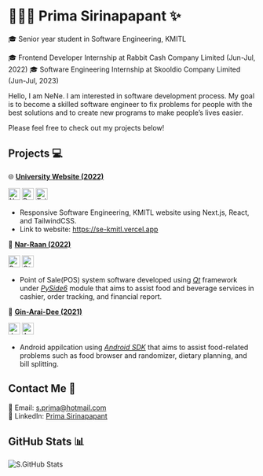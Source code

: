 # 🙇🏻‍♀️ Prima Sirinapapant ✨
🎓 Senior year student in Software Engineering, KMITL

🎓 Frontend Developer Internship at Rabbit Cash Company Limited (Jun-Jul, 2022)
🎓 Software Engineering Internship at Skooldio Company Limited (Jun-Jul, 2023)

Hello, I am NeNe. I am interested in software development process. My goal is to become a skilled software engineer to fix problems for people with the best solutions and to create new programs to make people’s lives easier.

Please feel free to check out my projects below!

## Projects 💻

🌐 [**University Website (2022)**](https://github.com/neneprm/SE-WEBSITE)
<p>
  <img src="https://img.icons8.com/color/256/nextjs.png" alt="NextJS" width="24" height="24"/>
  <img src="https://img.icons8.com/office/256/react.png" alt="React" width="24" height="24"/>
  <img src="https://img.icons8.com/color/256/tailwindcss.png" alt="TailwindCSS" width="24" height="24"/>
</p>

- Responsive Software Engineering, KMITL website using Next.js, React, and TailwindCSS.
- Link to website: https://se-kmitl.vercel.app

🛒 [**Nar-Raan (2022)**](https://github.com/TawanLekngam/SEP_Project)

<p>
<img src="https://img.icons8.com/color/256/python.png" alt="Python" width="24" height="24"/>
<img src="https://www.qt.io/hubfs/qt-design-system/assets/logos/qt-logo.svg" alt="Qt" width="24" height="24">
</p>

- Point of Sale(POS) system software developed using [_Qt_](https://www.qt.io) framework under [_PySide6_](https://pypi.org/project/PySide6/) module that aims to assist food and beverage services in cashier, order tracking, and financial report.

🍩 [**Gin-Arai-Dee (2021)**](https://github.com/deeckn/GIN-ARAI-DEE)

<p>
<img src="https://img.icons8.com/color/256/java-coffee-cup-logo.png" alt="Java" width="24" height="24"/>
<img src="https://img.icons8.com/color/256/android-studio--v3.png" alt="Android Studio" width="24" height="24"/>
</p>

- Android appilcation using [_Android SDK_](https://developer.android.com) that aims to assist food-related problems such as food browser and randomizer, dietary planning, and bill splitting.

## Contact Me 📮
📧 Email: s.prima@hotmail.com \
👤 LinkedIn: [Prima Sirinapapant](https://www.linkedin.com/in/prima-sirinapapant-479783218/)

## GitHub Stats 📊

<img align="left" alt="S.GitHub Stats" src="https://github-readme-stats.vercel.app/api?username=neneprm&show_icons=true&theme=dark&hide_border=true" />



<!-- **neneprm/neneprm** is a ✨ _special_ ✨ repository because its `README.md` (this file) appears on your GitHub profile.

Here are some ideas to get you started:

- 🔭 I’m currently working on ...
- 🌱 I’m currently learning ...
- 👯 I’m looking to collaborate on ...
- 🤔 I’m looking for help with ...
- 💬 Ask me about ...
- 📫 How to reach me: ...
- 😄 Pronouns: ...
- ⚡ Fun fact: ... -->
